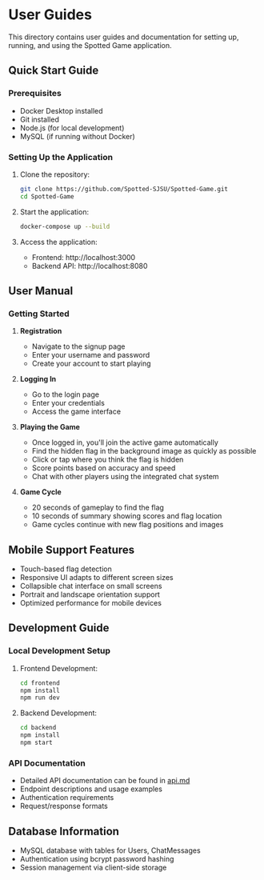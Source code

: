 # User Guides

This directory contains user guides and documentation for setting up, running, and using the Spotted Game application.

## Quick Start Guide

### Prerequisites
- Docker Desktop installed
- Git installed
- Node.js (for local development)
- MySQL (if running without Docker)

### Setting Up the Application

1. Clone the repository:
   ```bash
   git clone https://github.com/Spotted-SJSU/Spotted-Game.git
   cd Spotted-Game
   ```

2. Start the application:
   ```bash
   docker-compose up --build
   ```

3. Access the application:
   - Frontend: http://localhost:3000
   - Backend API: http://localhost:8080

## User Manual

### Getting Started
1. **Registration**
   - Navigate to the signup page
   - Enter your username and password
   - Create your account to start playing

2. **Logging In**
   - Go to the login page
   - Enter your credentials
   - Access the game interface

3. **Playing the Game**
   - Once logged in, you'll join the active game automatically
   - Find the hidden flag in the background image as quickly as possible
   - Click or tap where you think the flag is hidden
   - Score points based on accuracy and speed
   - Chat with other players using the integrated chat system

4. **Game Cycle**
   - 20 seconds of gameplay to find the flag
   - 10 seconds of summary showing scores and flag location
   - Game cycles continue with new flag positions and images

## Mobile Support Features
- Touch-based flag detection
- Responsive UI adapts to different screen sizes
- Collapsible chat interface on small screens
- Portrait and landscape orientation support
- Optimized performance for mobile devices

## Development Guide

### Local Development Setup
1. Frontend Development:
   ```bash
   cd frontend
   npm install
   npm run dev
   ```

2. Backend Development:
   ```bash
   cd backend
   npm install
   npm start
   ```

### API Documentation
- Detailed API documentation can be found in [api.md](../../api.md)
- Endpoint descriptions and usage examples
- Authentication requirements
- Request/response formats

## Database Information
- MySQL database with tables for Users, ChatMessages
- Authentication using bcrypt password hashing
- Session management via client-side storage 